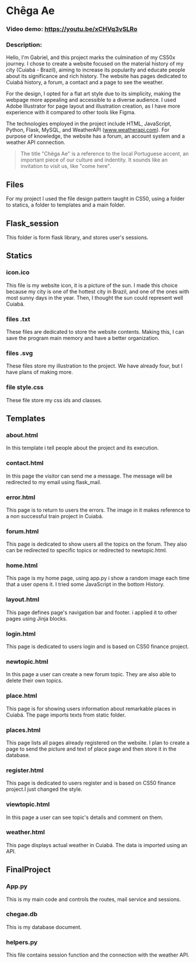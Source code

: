 # Chêga Ae
### Video demo: <https://youtu.be/xCHVq3vSLRo>
### Description:

Hello, I'm Gabriel, and this project marks the culmination of my CS50x journey. I chose to create a website focused on the material history of my city (Cuiabá - Brazil), aiming to increase its popularity and educate people about its significance and rich history. The website has pages dedicated to Cuiabá history, a forum, a contact  and a page to see the weather.

For the design, I opted for a flat art style due to its simplicity, making the webpage more appealing and accessible to a diverse audience. I used Adobe Illustrator for page layout and illustration creation, as I have more experience with it compared to other tools like Figma.

The technologies employed in the project include HTML, JavaScript, Python, Flask, MySQL, and WeatherAPI (www.weatherapi.com). For purpose of knowledge, the website has a forum, an account system and a weather API connection.

> The title "Chêga Ae" is a reference to the local Portuguese accent,  an important piece of our culture and indentity. It sounds like an invitation to visit us, like "come  here".


## Files

For my project I used the file design pattern taught in CS50, using a folder to statics, a folder to templates and a main folder.

## Flask_session

This folder is form flask  library, and stores user's sessions.

## Statics

### icon.ico

This file  is my website icon, it is a picture of the sun. I made this choice because my city is one of the hottest city in Brazil, and one of the ones with most sunny days in the year.  Then, I thought the sun could represent well Cuiabá.

### files .txt

  These files are  dedicated to store the website contents. Making this, I can save the program main memory and have a better organization.

### files .svg

These files store my illustration to the project. We have already four, but I have plans of making more.

### file style.css

These file store my css ids and classes.

## Templates

### about.html

In this template i tell people about the project and its execution.

### contact.html

In this page the visitor can send me a message. The message will be redirected to my email using flask_mail.

### error.html

This page is to return to users the errors. The image in it makes reference to a non successful train project in Cuiabá.

### forum.html

This page is dedicated to show users all the topics on the forum. They also can be redirected to specific topics or redirected to newtopic.html.

### home.html

This page is my home page, using app.py i show a random image each time that a user opens it. I tried some JavaScript in the bottom History.

### layout.html

This page defines page's navigation bar and footer. i applied it to other pages using Jinja blocks.

### login.html

This page is dedicated to users login and is based on CS50 finance project.

### newtopic.html

In this page a user can create a new forum topic. They are also able to delete their own topics.

### place.html

This page is for showing users information about  remarkable places in Cuiabá. The page imports texts from static folder.

### places.html

This page lists all pages already registered on the website. I plan to create a page to send the picture  and text of place page and then store it in the database.

### register.html

This page is dedicated to users register and is based on CS50 finance project.I just changed the style.

### viewtopic.html

In this page a user can see topic's details and comment on them.

### weather.html

This page displays actual weather in Cuiabá. The data is imported using an API.

## FinalProject

### App.py

This is my main code and controls the routes, mail service and sessions.

### chegae.db

This is my database document.

### helpers.py

This file contains session function and the connection with the weather API.
